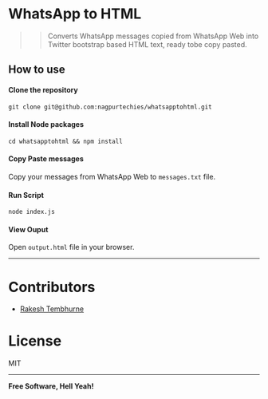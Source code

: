 # WhatsApp to HTML
>> Converts WhatsApp messages copied from WhatsApp Web into Twitter bootstrap based HTML text, ready tobe copy pasted.

## How to use
#### Clone the repository
```git clone git@github.com:nagpurtechies/whatsapptohtml.git```

#### Install Node packages
`cd whatsapptohtml && npm install`

#### Copy Paste messages
Copy your messages from WhatsApp Web to `messages.txt` file.

#### Run Script
`node index.js`

#### View Ouput
Open `output.html` file in your browser.

----
# Contributors
* [Rakesh Tembhurne](https://rakesh.tembhurne.com)

# License

MIT

----
**Free Software, Hell Yeah!**